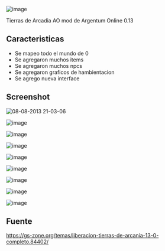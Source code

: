 ![image](https://github.com/Comunidad-Winter/Tierras-De-Arcania/assets/1338437/911cfb1f-2bed-4071-8a56-679a82842a64)

Tierras de Arcadia AO mod de Argentum Online 0.13

## Caracteristicas

- Se mapeo todo el mundo de 0
- Se agregaron muchos items
- Se agregaron muchos npcs
- Se agregaron graficos de hambientacion
- Se agrego nueva interface

## Screenshot

![08-08-2013 21-03-06](https://github.com/Comunidad-Winter/Tierras-De-Arcania/assets/1338437/cd9d5142-e69f-4885-82a1-9917ef52f4bd)

![image](https://github.com/Comunidad-Winter/Tierras-De-Arcania/assets/1338437/06e3379e-e116-49b9-8631-1562b1259137)

![image](https://github.com/Comunidad-Winter/Tierras-De-Arcania/assets/1338437/2e9f3275-643c-4f3d-a639-1499a4424067)

![image](https://github.com/Comunidad-Winter/Tierras-De-Arcania/assets/1338437/74b6783e-3955-446a-b881-8cbc30ba7e51)

![image](https://github.com/Comunidad-Winter/Tierras-De-Arcania/assets/1338437/3bf38e1c-0f32-4a87-aea2-92be91213902)

![image](https://github.com/Comunidad-Winter/Tierras-De-Arcania/assets/1338437/aff9021d-6376-4abf-b00f-75cef6fc0ac7)

![image](https://github.com/Comunidad-Winter/Tierras-De-Arcania/assets/1338437/676b889f-da32-4eda-a328-169aae865da9)

![image](https://github.com/Comunidad-Winter/Tierras-De-Arcania/assets/1338437/36befb3d-a1c0-4e83-980d-c90c732fd9cf)

![image](https://github.com/Comunidad-Winter/Tierras-De-Arcania/assets/1338437/e2ca1e69-5174-452e-abb0-ba5d6395b305)

## Fuente

https://gs-zone.org/temas/liberacion-tierras-de-arcania-13-0-completo.84402/

